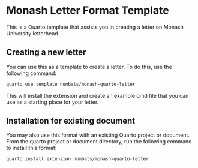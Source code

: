 # Monash Letter Format Template

This is a Quarto template that assists you in creating a letter on Monash University letterhead

## Creating a new letter

You can use this as a template to create a letter.
To do this, use the following command:

```bash
quarto use template numbats/monash-quarto-letter
```

This will install the extension and create an example qmd file that you can use as a starting place for your letter.

## Installation for existing document

You may also use this format with an existing Quarto project or document.
From the quarto project or document directory, run the following command to install this format:

```bash
quarto install extension numbats/monash-quarto-letter
```
